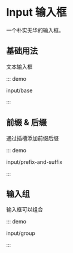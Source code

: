 # Input 输入框

一个朴实无华的输入框。

## 基础用法

文本输入框

::: demo

input/base

:::

## 前缀 & 后缀

通过插槽添加前缀后缀

::: demo

input/prefix-and-suffix

:::

## 输入组

输入框可以组合

::: demo

input/group

:::

<script setup lang="ts">
import InputBase from '../examples/input/base.vue'
import InputPrefixAndSuffix from '../examples/input/prefix-and-suffix.vue'
import InputGroup from '../examples/input/group.vue'
</script>

<style lang="stylus">
.space {
  max-width: 300px;
  display: flex;
  flex-flow: column nowrap;
  justify-content: flex-start;
  gap: 10px;
}

.demo-input {
  .tu-input {
    width: 320px;
  }
}

.input__group {
  .tu-input-group {
    width: 360px;
  }
}
</style>